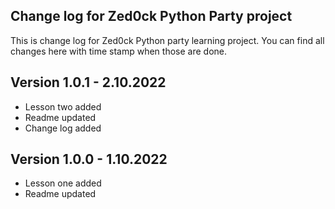 ## Change log for Zed0ck Python Party project
This is change log for Zed0ck Python party learning project. You can find all changes here 
with time stamp when those are done.

## Version 1.0.1 - 2.10.2022
- Lesson two added
- Readme updated
- Change log added

## Version 1.0.0 - 1.10.2022
- Lesson one added
- Readme updated
